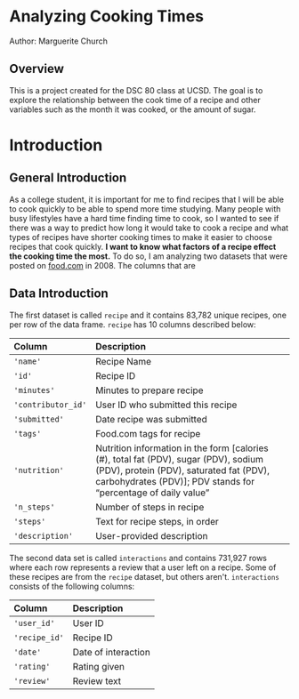 # Analyzing Cooking Times

Author: Marguerite Church

## Overview

This is a project created for the DSC 80 class at UCSD. The goal is to explore the relationship between the cook time of a recipe and other variables such as the month it was cooked, or the amount of sugar.

# Introduction

## General Introduction
As a college student, it is important for me to find recipes that I will
be able to cook quickly to be able to spend more time studying. Many people with busy lifestyles have a hard time finding time to cook, so I wanted to
see if there was a way to predict how long it would take to cook a recipe
and what types of recipes have shorter cooking times to make it easier to
choose recipes that cook quickly. **I want to know what factors of a recipe
effect the cooking time the most.** To do so, I am analyzing two datasets
that were posted on [food.com](https://www.food.com/) in 2008. The columns that are 

## Data Introduction

The first dataset is called `recipe` and it contains 83,782 unique recipes,
one per row of the data frame. `recipe` has 10 columns described below:


| Column             | Description                       |
| :----------------- |:--------------------------------- |
| `'name'`           | Recipe Name                       |
| `'id'`             | Recipe ID                         |
| `'minutes'`        | Minutes to prepare recipe         |
| `'contributor_id'` | User ID who submitted this recipe |
| `'submitted'`      | Date recipe was submitted         |
| `'tags'`           | Food.com tags for recipe          |
| `'nutrition'`      | Nutrition information in the form [calories (#), total fat (PDV), sugar (PDV), sodium (PDV), protein (PDV), saturated fat (PDV), carbohydrates (PDV)]; PDV stands for “percentage of daily value” |
| `'n_steps'` | Number of steps in recipe |
|  `'steps'` | Text for recipe steps, in order |
| `'description'` | User-provided description |

The second data set is called `interactions` and contains 731,927 rows where each row represents a review that a user left on a recipe. Some of these recipes are from the `recipe` dataset, but others aren't. `interactions` consists of the following columns:

| Column | Description |
| :----- | :---------- |
| `'user_id'` | User ID |
| `'recipe_id'` | Recipe ID |
| `'date'` | Date of interaction |
| `'rating'` | Rating given |
| `'review'` | Review text |



